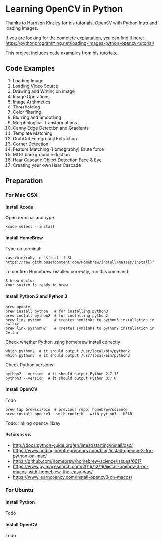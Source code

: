 # Learning OpenCV in Python
Thanks to Harrison Kinsley for his tutorials, OpenCV with Python Intro and loading Images.  

If you are looking for the complete explanation, you can find it here: https://pythonprogramming.net/loading-images-python-opencv-tutorial/

This project includes code examples from his tutorials.

## Code Examples
1. Loading Image
1. Loading Video Source
1. Drawing and Writing on image 
1. Image Operations
1. Image Arithmetics
1. Thresholding
1. Color filtering
1. Blurring and Smoothing
1. Morphological Transformations
1. Canny Edge Detection and Gradients
1. Template Matching
1. GrabCut Foreground Extraction
1. Corner Detection
1. Feature Matching (Homography) Brute force
1. MOG background reduction
1. Haar Cascade Object Detection Face & Eye
1. Creating your own Haar Cascade

## Preparation
### For Mac OSX
#### Install Xcode
Open terminal and type:
```
xcode-select --install
```

#### Install HomeBrew
Type on terminal:
```
/usr/bin/ruby -e "$(curl -fsSL https://raw.githubusercontent.com/Homebrew/install/master/install)"
```

To confirm Homebrew installed correctly, run this command:
```
$ brew doctor
Your system is ready to brew.
```

#### Install Python 2 and Python 3
```
brew update
brew install python   # for installing python3
brew install python2  # for installing python2
brew link python      # creates symlinks to python3 installation in Cellar
brew link python@2    # creates symlinks to python2 installation in Cellar
```

Check whether Python using homebrew install correctly
```
which python2  # it should output /usr/local/bin/python2
which python3  # it should output /usr/local/bin/python3
```

Check Python versions
```
python2 --version  # it should output Python 2.7.15
python3 --version  # it should output Python 3.7.0
```

#### Install OpenCV
Todo
```
brew tap brewsci/bio  # previous repo: homebrew/science
brew install opencv3 --with-contrib --with-python3 --HEAD
```
Todo: linking opencv libray


#### References:
* http://docs.python-guide.org/en/latest/starting/install/osx/
* https://www.codingforentrepreneurs.com/blog/install-opencv-3-for-python-on-mac/
* https://github.com/Homebrew/homebrew-science/issues/6617
* https://www.pyimagesearch.com/2016/12/19/install-opencv-3-on-macos-with-homebrew-the-easy-way/
* https://www.learnopencv.com/install-opencv3-on-macos/

### For Ubuntu
#### Install Python
Todo
#### Install OpenCV
Todo
